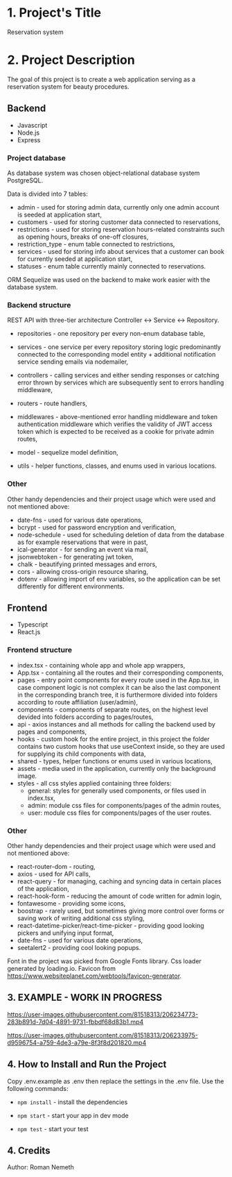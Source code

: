 # 1. Project's Title

Reservation system

# 2. Project Description

The goal of this project is to create a web application serving as a reservation system for beauty procedures.

## Backend

-   Javascript
-   Node.js
-   Express

### Project database

As database system was chosen object-relational database system PostgreSQL.

Data is divided into 7 tables:

-   admin - used for storing admin data, currently only one admin account is seeded at application start,
-   customers - used for storing customer data connected to reservations,
-   restrictions - used for storing reservation hours-related constraints such as opening hours, breaks of one-off closures,
-   restriction_type - enum table connected to restrictions,
-   services - used for storing info about services that a customer can book for currently seeded at application start,
-   statuses - enum table currently mainly connected to reservations.

ORM Sequelize was used on the backend to make work easier with the database system.

### Backend structure

REST API with three-tier architecture Controller <-> Service <-> Repository.

-   repositories - one repository per every non-enum database table,
-   services - one service per every repository storing logic predominantly connected to the corresponding model entity + additional notification service sending emails via nodemailer,
-   controllers - calling services and either sending responses or catching error thrown by services which are subsequently sent to errors handling middleware,

-   routers - route handlers,
-   middlewares - above-mentioned error handling middleware and token authentication middleware which verifies the validity of JWT access token which is expected to be received as a cookie for private admin routes,
-   model - sequelize model definition,
-   utils - helper functions, classes, and enums used in various locations.

### Other

Other handy dependencies and their project usage which were used and not mentioned above:

-   date-fns - used for various date operations,
-   bcrypt - used for password encryption and verification,
-   node-schedule - used for scheduling deletion of data from the database as for example reservations that were in past,
-   ical-generator - for sending an event via mail,
-   jsonwebtoken - for generating jwt token,
-   chalk - beautifying printed messages and errors,
-   cors - allowing cross-origin resource sharing,
-   dotenv - allowing import of env variables, so the application can be set differently for different environments.

## Frontend

-   Typescript
-   React.js

### Frontend structure

-   index.tsx - containing whole app and whole app wrappers,
-   App.tsx - containing all the routes and their corresponding components,
-   pages - entry point components for every route used in the App.tsx, in case component logic is not complex it can be also the last component in the corresponding branch tree, it is furthermore divided into folders according to route affiliation (user/admin),
-   components - components of separate routes, on the highest level devided into folders according to pages/routes,
-   api - axios instances and all methods for calling the backend used by pages and components,
-   hooks - custom hook for the entire project, in this project the folder contains two custom hooks that use useContext inside, so they are used for supplying its child components with data,
-   shared - types, helper functions or enums used in various locations,
-   assets - media used in the application, currently only the background image.
-   styles - all css styles applied containing three folders:
    -   general: styles for generally used components, or files used in index.tsx,
    -   admin: module css files for components/pages of the admin routes,
    -   user: module css files for components/pages of the user routes.

### Other

Other handy dependencies and their project usage which were used and not mentioned above:

-   react-router-dom - routing,
-   axios - used for API calls,
-   react-query - for managing, caching and syncing data in certain places of the application,
-   react-hook-form - reducing the amount of code written for admin login,
-   fontawesome - providing some icons,
-   boostrap - rarely used, but sometimes giving more control over forms or saving work of writing additional css styling,
-   react-datetime-picker/react-time-picker - providing good looking pickers and unifying input format,
-   date-fns - used for various date operations,
-   seetalert2 - providing cool looking popups.

Font in the project was picked from Google Fonts library. Css loader generated by loading.io. Favicon from https://www.websiteplanet.com/webtools/favicon-generator.

## 3. EXAMPLE - WORK IN PROGRESS

https://user-images.githubusercontent.com/81518313/206234773-283b891d-7d04-4891-9731-fbbdf68d83b1.mp4

https://user-images.githubusercontent.com/81518313/206233975-d9596754-a759-4de3-a79e-8f3f8d201820.mp4

## 4. How to Install and Run the Project

Copy .env.example as .env then replace the settings in the .env file.
Use the following commands:

-   `npm install` - install the dependencies

-   `npm start` - start your app in dev mode

-   `npm test` - start your test

## 4. Credits

Author: Roman Nemeth

